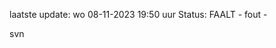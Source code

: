 laatste update: 
wo 08-11-2023 19:50   uur 
Status: FAALT - fout - 
<div class="service R">svn</div>